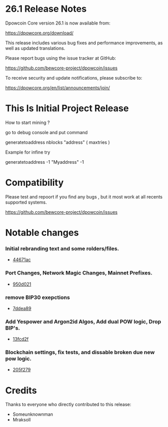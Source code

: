 26.1 Release Notes
==================

Dpowcoin Core version 26.1 is now available from:

  <https://dpowcore.org/download/>

This release includes various bug fixes and performance
improvements, as well as updated translations.

Please report bugs using the issue tracker at GitHub:

  <https://github.com/bewcore-project/dpowcoin/issues>

To receive security and update notifications, please subscribe to:

  <https://dpowcore.org/en/list/announcements/join/>


This Is Initial Project Release
==============

How to start mining ?

go to debug console and put command

generatetoaddress nblocks "address" ( maxtries )

Example for infine try

generatetoaddress -1 "Myaddress" -1


Compatibility
==============

Please test and repoort if you find any bugs , but it most work at all recents supported systems.

   <https://github.com/bewcore-project/dpowcoin/issues>

Notable changes
===============

### Initial rebranding text and some rolders/files.

- [44671ac](https://github.com/bewcore-project/dpowcoin/commit/44671ac9eebbc0e5b68aaaa0fd40f2e77a130ee2)

### Port Changes, Network Magic Changes, Mainnet Prefixes.

- [950d021](https://github.com/bewcore-project/dpowcoin/commit/950d021a70da40bc676839a4b20c5dbab4d14506)

### remove BIP30 exepctions

- [7ddea89](https://github.com/bewcore-project/dpowcoin/commit/7ddea89a50f19355b6326023b8ccdc570a4d98ca)

### Add Yespower and Argon2id Algos, Add dual POW logic, Drop BIP's.

- [13fcd2f](https://github.com/bewcore-project/dpowcoin/commit/13fcd2f73e5de1adf5050ce09f0ac4c85002f566)

### Blockchain settings, fix tests, and dissable broken due new pow logic.

- [205f279](https://github.com/bewcore-project/dpowcoin/commit/205f279b1fd93023453439c13434aacc3ce86eb0)


Credits
=======

Thanks to everyone who directly contributed to this release:

- Someunknownman
- Mraksoll
